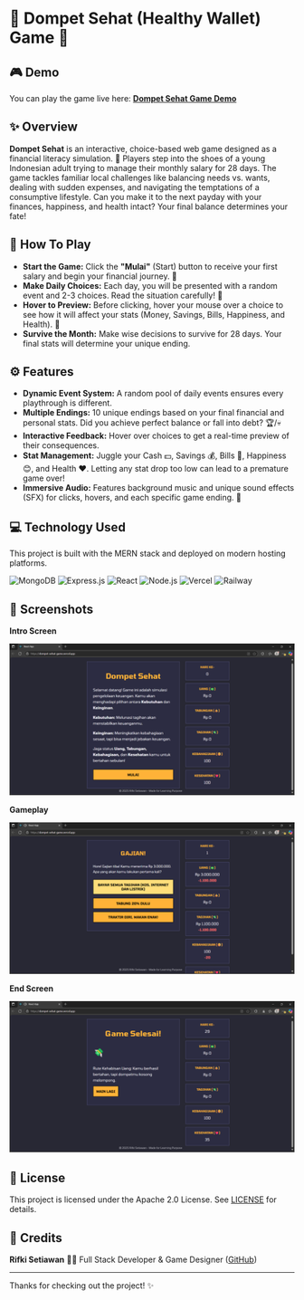 # 💸 Dompet Sehat (Healthy Wallet) Game 💸

## 🎮 Demo

You can play the game live here: [**Dompet Sehat Game Demo**](https://dompet-sehat-game.vercel.app/)

## ✨ Overview

**Dompet Sehat** is an interactive, choice-based web game designed as a financial literacy simulation. 🧠 Players step into the shoes of a young Indonesian adult trying to manage their monthly salary for 28 days. The game tackles familiar local challenges like balancing needs vs. wants, dealing with sudden expenses, and navigating the temptations of a consumptive lifestyle. Can you make it to the next payday with your finances, happiness, and health intact? Your final balance determines your fate!

## 🎲 How To Play

* **Start the Game:** Click the **"Mulai"** (Start) button to receive your first salary and begin your financial journey. 🚀
* **Make Daily Choices:** Each day, you will be presented with a random event and 2-3 choices. Read the situation carefully! 🤔
* **Hover to Preview:** Before clicking, hover your mouse over a choice to see how it will affect your stats (Money, Savings, Bills, Happiness, and Health). 👀
* **Survive the Month:** Make wise decisions to survive for 28 days. Your final stats will determine your unique ending.

## ⚙️ Features

* **Dynamic Event System:** A random pool of daily events ensures every playthrough is different.
* **Multiple Endings:** 10 unique endings based on your final financial and personal stats. Did you achieve perfect balance or fall into debt? 🏆/💀
* **Interactive Feedback:** Hover over choices to get a real-time preview of their consequences.
* **Stat Management:** Juggle your Cash 💵, Savings 💰, Bills 🧾, Happiness 😊, and Health ❤️. Letting any stat drop too low can lead to a premature game over!
* **Immersive Audio:** Features background music and unique sound effects (SFX) for clicks, hovers, and each specific game ending. 🎵

## 💻 Technology Used

This project is built with the MERN stack and deployed on modern hosting platforms.

![MongoDB](https://img.shields.io/badge/MongoDB-47A248?style=for-the-badge&logo=mongodb&logoColor=white)
![Express.js](https://img.shields.io/badge/Express.js-000000?style=for-the-badge&logo=express&logoColor=white)
![React](https://img.shields.io/badge/React-20232A?style=for-the-badge&logo=react&logoColor=61DAFB)
![Node.js](https://img.shields.io/badge/Node.js-339933?style=for-the-badge&logo=nodedotjs&logoColor=white)
![Vercel](https://img.shields.io/badge/Vercel-000000?style=for-the-badge&logo=vercel&logoColor=white)
![Railway](https://img.shields.io/badge/Railway-0B0D0E?style=for-the-badge&logo=railway&logoColor=white)

## 📸 Screenshots

**Intro Screen**

![Intro](intro_screenshot.png)

**Gameplay**

![Gameplay](gameplay_screenshot.png)

**End Screen**

![End Screen](endscreen_screenshot.png)

## 📄 License

This project is licensed under the Apache 2.0 License. See [LICENSE](LICENSE) for details.

## 🙏 Credits

**Rifki Setiawan** 👨‍💻 Full Stack Developer & Game Designer ([GitHub](https://github.com/rifkisetiawan0101))

---
Thanks for checking out the project! ✨
